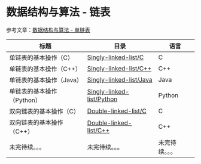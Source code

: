 # 数据结构与算法 - 链表

参考文章：[数据结构与算法 - 单链表](http://jesspig.github.io/blog/2022/04/17/184139/9b23354010ea/)

| 标题                       | 目录                                                         | 语言           |
| -------------------------- | ------------------------------------------------------------ | -------------- |
| 单链表的基本操作（C）      | [Singly-linked-list/C](https://github.com/jesspig/data-structures-and-algorithms/blob/main/linked-list/Singly-linked-list/C) | C              |
| 单链表的基本操作（C++）    | [Singly-linked-list/C++](https://github.com/jesspig/data-structures-and-algorithms/blob/main/linked-list/Singly-linked-list/C++) | C++            |
| 单链表的基本操作（Java）   | [Singly-linked-list/Java](https://github.com/jesspig/data-structures-and-algorithms/blob/main/linked-list/Singly-linked-list/Java) | Java           |
| 单链表的基本操作（Python） | [Singly-linked-list/Python](https://github.com/jesspig/data-structures-and-algorithms/blob/main/linked-list/Singly-linked-list/Python) | Python         |
| 双向链表的基本操作（C）    | [Double-linked-list/C](https://github.com/jesspig/data-structures-and-algorithms/blob/main/linked-list/Double-linked-list/C) | C              |
| 双向链表的基本操作（C++）  | [Double-linked-list/C++](https://github.com/jesspig/data-structures-and-algorithms/blob/main/linked-list/Double-linked-list/C++) | C++            |
| 未完待续。。。             | 未完待续。。。                                               | 未完待续。。。 |

